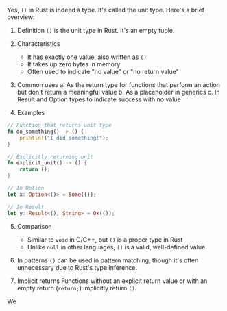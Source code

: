 Yes, `()` in Rust is indeed a type. It's called the unit type. Here's a brief overview:

1. Definition
   `()` is the unit type in Rust. It's an empty tuple.

2. Characteristics
   - It has exactly one value, also written as `()`
   - It takes up zero bytes in memory
   - Often used to indicate "no value" or "no return value"

3. Common uses
   a. As the return type for functions that perform an action but don't return a meaningful value
   b. As a placeholder in generics
   c. In Result and Option types to indicate success with no value

4. Examples
```rust
// Function that returns unit type
fn do_something() -> () {
    println!("I did something!");
}

// Explicitly returning unit
fn explicit_unit() -> () {
    return ();
}

// In Option
let x: Option<()> = Some(());

// In Result
let y: Result<(), String> = Ok(());
```

5. Comparison
   - Similar to `void` in C/C++, but `()` is a proper type in Rust
   - Unlike `null` in other languages, `()` is a valid, well-defined value

6. In patterns
   `()` can be used in pattern matching, though it's often unnecessary due to Rust's type inference.

7. Implicit returns
   Functions without an explicit return value or with an empty return (`return;`) implicitly return `()`.


We